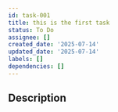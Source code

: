 ```yaml
---
id: task-001
title: this is the first task
status: To Do
assignee: []
created_date: '2025-07-14'
updated_date: '2025-07-14'
labels: []
dependencies: []
---
```


## Description

